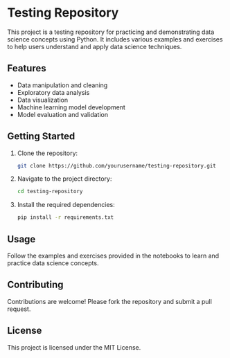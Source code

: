 # Testing Repository

This project is a testing repository for practicing and demonstrating data science concepts using Python. It includes various examples and exercises to help users understand and apply data science techniques.

## Features

- Data manipulation and cleaning
- Exploratory data analysis
- Data visualization
- Machine learning model development
- Model evaluation and validation

## Getting Started

1. Clone the repository:
    ```bash
    git clone https://github.com/yourusername/testing-repository.git
    ```
2. Navigate to the project directory:
    ```bash
    cd testing-repository
    ```
3. Install the required dependencies:
    ```bash
    pip install -r requirements.txt
    ```

## Usage

Follow the examples and exercises provided in the notebooks to learn and practice data science concepts.

## Contributing

Contributions are welcome! Please fork the repository and submit a pull request.

## License

This project is licensed under the MIT License.
